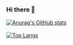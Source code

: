 ### Hi there 👋

[![Anurag's GitHub stats](https://github-readme-stats.vercel.app/api?username=rafaelfujii677&show_icons=true&theme=radical)](https://github.com/anuraghazra/github-readme-stats)
<br></br>
[![Top Langs](https://github-readme-stats.vercel.app/api/top-langs/?username=rafaelfujii677)](https://github.com/anuraghazra/github-readme-stats)
